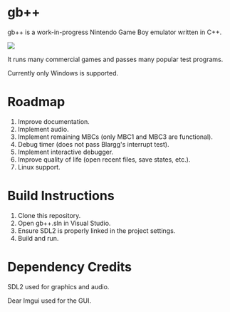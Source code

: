 # gb++

gb++ is a work-in-progress Nintendo Game Boy emulator written in C++.

![](https://media.giphy.com/media/v1.Y2lkPTc5MGI3NjExcWpwMWw1N2xjZnM1YTV2OTluOWxyNmh2dWdpZTJseWFyejh5anN6OSZlcD12MV9pbnRlcm5hbF9naWZfYnlfaWQmY3Q9Zw/IkLqRtKNGnOXWWTmDk/source.gif)

It runs many commercial games and passes many popular test programs.

Currently only Windows is supported.

# Roadmap
1. Improve documentation.
2. Implement audio.
3. Implement remaining MBCs (only MBC1 and MBC3 are functional).
4. Debug timer (does not pass Blargg's interrupt test).
5. Implement interactive debugger.
6. Improve quality of life (open recent files, save states, etc.).
7. Linux support.

# Build Instructions
1. Clone this repository.
2. Open gb++.sln in Visual Studio.
3. Ensure SDL2 is properly linked in the project settings.
4. Build and run.

# Dependency Credits
SDL2 used for graphics and audio.

Dear Imgui used for the GUI.
